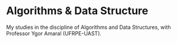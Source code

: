 # Algorithms & Data Structure
My studies in the discipline of Algorithms and Data Structures, with Professor Ygor Amaral (UFRPE-UAST).
